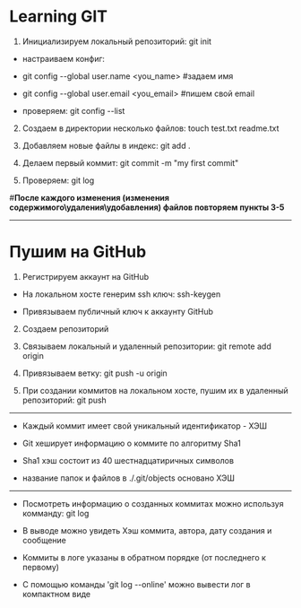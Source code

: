 # Learning GIT

1. Инициализируем локальный репозиторий: git init

* настраиваем конфиг:

- git config --global user.name <you_name>  #задаем имя

- git config --global user.email <you_email>  #пишем свой email

* проверяем: git config --list

2. Создаем в директории несколько файлов: touch test.txt readme.txt

3. Добавляем новые файлы в индекс: git add .

4. Делаем первый коммит: git commit -m "my first commit"

5. Проверяем: git log  

#**После каждого изменения (изменения содержимого\удаления\удобавления) файлов
повторяем пункты 3-5**

---

# Пушим на GitHub

1. Регистрируем аккаунт на GitHub

* На локальном хосте генерим ssh ключ: ssh-keygen

* Привязываем публичный ключ к аккаунту GitHub

2. Создаем репозиторий

3. Связываем локальный и удаленный репозитории: git remote add origin <URL>

4. Привязываем ветку: git push -u origin <branch>

5. При создании коммитов на локальном хосте, пушим их в удаленный репозиторий: git push

---

* Каждый коммит имеет свой уникальный идентификатор - ХЭШ

* Git хеширует информацию о коммите по алгоритму Sha1

* Sha1 хэш состоит из 40 шестнадцатиричных символов

* название папок и файлов в ./.git/objects основано ХЭШ

---

* Посмотреть информацию о созданных коммитах можно используя комманду: git log

* В выводе можно увидеть Хэш коммита, автора, дату создания и сообщение

* Коммиты в логе указаны в обратном порядке (от последнего к первому)

* С помощью команды 'git log --online' можно вывести лог в компактном виде

